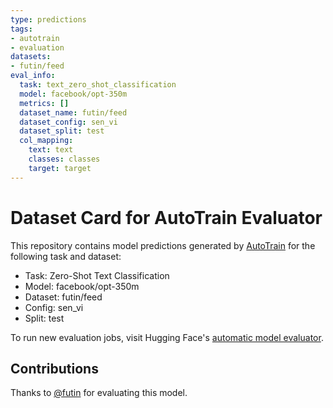 ```yaml
---
type: predictions
tags:
- autotrain
- evaluation
datasets:
- futin/feed
eval_info:
  task: text_zero_shot_classification
  model: facebook/opt-350m
  metrics: []
  dataset_name: futin/feed
  dataset_config: sen_vi
  dataset_split: test
  col_mapping:
    text: text
    classes: classes
    target: target
---
```

# Dataset Card for AutoTrain Evaluator

This repository contains model predictions generated by [AutoTrain](https://huggingface.co/autotrain) for the following task and dataset:

* Task: Zero-Shot Text Classification
* Model: facebook/opt-350m
* Dataset: futin/feed
* Config: sen_vi
* Split: test

To run new evaluation jobs, visit Hugging Face's [automatic model evaluator](https://huggingface.co/spaces/autoevaluate/model-evaluator).

## Contributions

Thanks to [@futin](https://huggingface.co/futin) for evaluating this model.